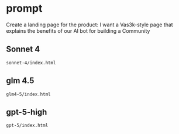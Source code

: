 # prompt

Create a landing page for the product: I want a Vas3k-style page that explains the benefits of our AI bot for building a Community

## Sonnet 4
`sonnet-4/index.html`

## glm 4.5
`glm4-5/index.html`

## gpt-5-high
`gpt-5/index.html`
